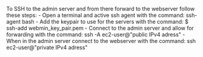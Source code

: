 To SSH to the admin server and from there forward to the webserver follow these steps:
    - Open a terminal and active ssh agent with the command: ssh-agent bash
    - Add the keypair to use for the servers with the command: $ ssh-add webmin_key_pair.pem
    - Connect to the admin server and allow for forwarding with the command: ssh -A ec2-user@"public IPv4 adress"
    - When in the admin server connect to the webserver with the command: ssh ec2-user@"private IPv4 adress"